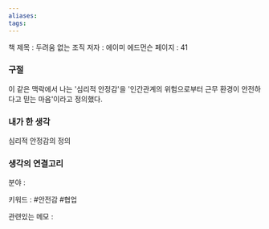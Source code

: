 ```yaml
---
aliases: 
tags:
---
```


책 제목 : 두려움 없는 조직
저자 : 에이미 에드먼슨
페이지 : 41

### 구절

이 같은 맥락에서 나는 '심리적 안정감'을 '인간관계의 위험으로부터 근무 환경이 안전하다고 믿는 마음'이라고 정의했다.

### 내가 한 생각
심리적 안정감의 정의

### 생각의 연결고리
분야 : 

키워드 : #안전감 #협업

관련있는 메모 : 